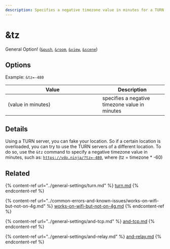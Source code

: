 ```yaml
---
description: Specifies a negative timezone value in minutes for a TURN server
---
```


# \&tz

General Option! ([`&push`](../source-settings/push.md), [`&room`](../general-settings/room.md), [`&view`](../advanced-settings/view-parameters/view.md), [`&scene`](../advanced-settings/view-parameters/scene.md))

## Options

Example: `&tz=-480`

<table><thead><tr><th width="283">Value</th><th>Description</th></tr></thead><tbody><tr><td>(value in minutes)</td><td>specifies a negative timezone value in minutes</td></tr></tbody></table>

## Details

Using a TURN server, you can fake your location. So if a certain location is overloaded, you can try to use the TURN servers of a different location. To do so, use the `&tz` command to specify a negative timezone value in minutes, such as: [`https://vdo.ninja/?tz=-480`](https://vdo.ninja/?tz=-480), where (tz = timezone \* -60)

## Related

{% content-ref url="../general-settings/turn.md" %}
[turn.md](../general-settings/turn.md)
{% endcontent-ref %}

{% content-ref url="../common-errors-and-known-issues/works-on-wifi-but-not-on-4g.md" %}
[works-on-wifi-but-not-on-4g.md](../common-errors-and-known-issues/works-on-wifi-but-not-on-4g.md)
{% endcontent-ref %}

{% content-ref url="../general-settings/and-tcp.md" %}
[and-tcp.md](../general-settings/and-tcp.md)
{% endcontent-ref %}

{% content-ref url="../general-settings/and-relay.md" %}
[and-relay.md](../general-settings/and-relay.md)
{% endcontent-ref %}
